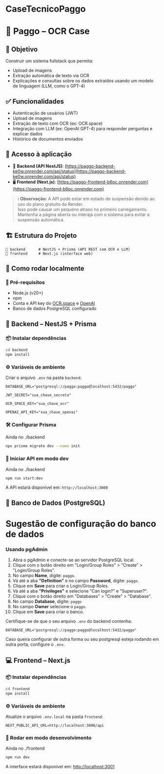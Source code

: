 # CaseTecnicoPaggo

# 📄 Paggo – OCR Case

## 🎯 Objetivo

Construir um sistema fullstack que permita:

- Upload de imagens
- Extração automática de texto via OCR
- Explicações e consultas sobre os dados extraídos usando um modelo de linguagem (LLM, como o GPT-4)

## ✅ Funcionalidades

- Autenticação de usuários (JWT)
- Upload de imagens
- Extração de texto com OCR (ex: OCR.space)
- Integração com LLM (ex: OpenAI GPT-4) para responder perguntas e explicar dados
- Histórico de documentos enviados

## 🔗 Acesso à aplicação

- 🔐 **Backend (API NestJS)**: [https://paggo-backend-ke0w.onrender.com/api/status](https://paggo-backend-ke0w.onrender.com/api/status)  
- 🖥️ **Frontend (Next.js)**: [https://paggo-frontend-b6pc.onrender.com](https://paggo-frontend-b6pc.onrender.com)


> ℹ️ **Observação:** A API pode estar em estado de suspensão devido ao uso do plano gratuito da Render.  
> Isso pode causar um pequeno atraso no primeiro carregamento.  
> Mantenha a página aberta ou interaja com o sistema para evitar a suspensão automática.


## 🏗️ Estrutura do Projeto

```
📁 backend      # NestJS + Prisma (API REST com OCR e LLM)
📁 frontend     # Next.js (interface web)
```

## 🔧 Como rodar localmente

### 📌 Pré-requisitos

- Node.js (v20+)
- npm
- Conta e API key do [OCR.space](https://ocr.space/) e [OpenAI](https://platform.openai.com/)
- Banco de dados PostgreSQL configurado

## 🧠 Backend – NestJS + Prisma

### 📦 Instalar dependências

```bash
cd backend
npm install
```

### ⚙️ Variáveis de ambiente

Criar o arquivo `.env` na pasta `backend`:

```env
DATABASE_URL="postgresql://paggo:paggo@localhost:5432/paggo"

JWT_SECRET="sua_chave_secreta"

OCR_SPACE_KEY="sua_chave_ocr"

OPENAI_API_KEY="sua_chave_openai"
```

### 🛠️ Configurar Prisma

Ainda no ./backend
```bash
npx prisma migrate dev --name init
```

### 🚀 Iniciar API em modo dev

Ainda no ./backend
```bash
npm run start:dev
```

A API estará disponível em: `http://localhost:3000`

## 🐳 Banco de Dados (PostgreSQL)

# Sugestão de configuração do banco de dados

### Usando pgAdmin

1. Abra o pgAdmin e conecte-se ao servidor PostgreSQL local.
2. Clique com o botão direito em "Login/Group Roles" > "Create" > "Login/Group Roles".
3. No campo **Name**, digite: `paggo`.
4. Vá até a aba **"Definition"** e no campo **Password**, digite: `paggo`.
5. Clique em **Save** para criar o Login/Group Roles.
6. Vá até a aba **"Privileges"** e selecione "Can login?" e "Superuser?".
7. Clique com o botão direito em "Databases" > "Create" > "Database".
8. No campo **Database**, digite: `paggo`
9. No campo **Owner** selecione o `paggo`.
10. Clique em **Save** para criar o banco.

Certifique-se de que o seu arquivo `.env` do backend contenha:

```env
DATABASE_URL="postgresql://paggo:paggo@localhost:5432/paggo"
```

Caso queira configurar de outra forma ou seu postgresql esteja rodando em outra porta, configure o `.env`.

## 💻 Frontend – Next.js

### 📦 Instalar dependências

```bash
cd frontend
npm install
```

### ⚙️ Variáveis de ambiente

Atualize o arquivo `.env.local` na pasta `frontend`:

```env
NEXT_PUBLIC_API_URL=http://localhost:3000/api
```

### 🚀 Rodar em modo desenvolvimento

Ainda no ./frontend
```bash
npm run dev
```

A interface estará disponível em: [http://localhost:3001](http://localhost:3001)
